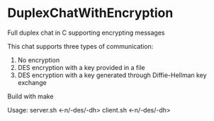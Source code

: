 # DuplexChatWithEncryption
Full duplex chat in C supporting encrypting messages

This chat supports three types of communication:
1) No encryption
2) DES encryption with a key provided in a file
3) DES encryption with a key generated through Diffie-Hellman key exchange

Build with make

Usage: server.sh <port> <-n/-des/-dh>
       client.sh <hostname> <port> <-n/-des/-dh>
